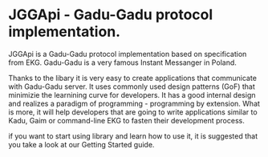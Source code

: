 # JGGApi - Gadu-Gadu protocol implementation.

JGGApi is a Gadu-Gadu protocol implementation based on specification from EKG. Gadu-Gadu is a very famous Instant 
Messanger in Poland.

Thanks to the libary it is very easy to create applications that communicate with Gadu-Gadu server. It uses commonly 
used design patterns (GoF) that minimizie the learnining curve for developers. It has a good internal design and 
realizes a paradigm of programming - programming by extension. What is more, it will help developers that are going 
to write applications similar to Kadu, Gaim or command-line EKG to fasten their development process.

if you want to start using library and learn how to use it, it is suggested that you take a look at our Getting Started guide.
